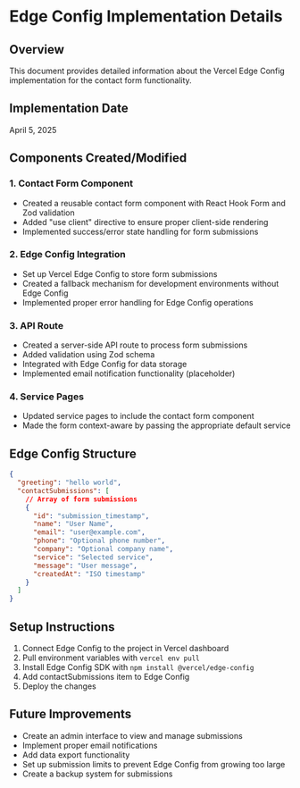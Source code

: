 # Edge Config Implementation Details

## Overview
This document provides detailed information about the Vercel Edge Config implementation for the contact form functionality.

## Implementation Date
April 5, 2025

## Components Created/Modified

### 1. Contact Form Component
- Created a reusable contact form component with React Hook Form and Zod validation
- Added "use client" directive to ensure proper client-side rendering
- Implemented success/error state handling for form submissions

### 2. Edge Config Integration
- Set up Vercel Edge Config to store form submissions
- Created a fallback mechanism for development environments without Edge Config
- Implemented proper error handling for Edge Config operations

### 3. API Route
- Created a server-side API route to process form submissions
- Added validation using Zod schema
- Integrated with Edge Config for data storage
- Implemented email notification functionality (placeholder)

### 4. Service Pages
- Updated service pages to include the contact form component
- Made the form context-aware by passing the appropriate default service

## Edge Config Structure
```json
{
  "greeting": "hello world",
  "contactSubmissions": [
    // Array of form submissions
    {
      "id": "submission_timestamp",
      "name": "User Name",
      "email": "user@example.com",
      "phone": "Optional phone number",
      "company": "Optional company name",
      "service": "Selected service",
      "message": "User message",
      "createdAt": "ISO timestamp"
    }
  ]
}
```

## Setup Instructions
1. Connect Edge Config to the project in Vercel dashboard
2. Pull environment variables with `vercel env pull`
3. Install Edge Config SDK with `npm install @vercel/edge-config`
4. Add contactSubmissions item to Edge Config
5. Deploy the changes

## Future Improvements
- Create an admin interface to view and manage submissions
- Implement proper email notifications
- Add data export functionality
- Set up submission limits to prevent Edge Config from growing too large
- Create a backup system for submissions
